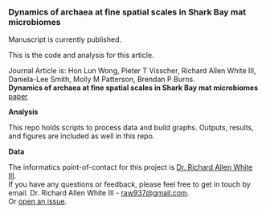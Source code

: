 ### Dynamics of archaea at fine spatial scales in Shark Bay mat microbiomes

Manuscript is currently published.

This is the code and analysis for this article. 

Journal Article is: Hon Lun Wong, Pieter T Visscher, Richard Allen White III, Daniela-Lee Smith, Molly M Patterson, Brendan P Burns.<br /> **Dynamics of archaea at fine spatial scales in Shark Bay mat microbiomes** [paper](https://www.nature.com/articles/srep46160) 

**Analysis**

This repo holds scripts to process data and build graphs. Outputs, results, and figures are included as well in this repo. 

**Data**

The informatics point-of-contact for this project is [Dr. Richard Allen White III](https://github.com/raw937).<br />
If you have any questions or feedback, please feel free to get in touch by email. 
Dr. Richard Allen White III - raw937@gmail.com.  <br />
Or [open an issue](https://github.com/raw937/SharkBay_archaea/issues).
